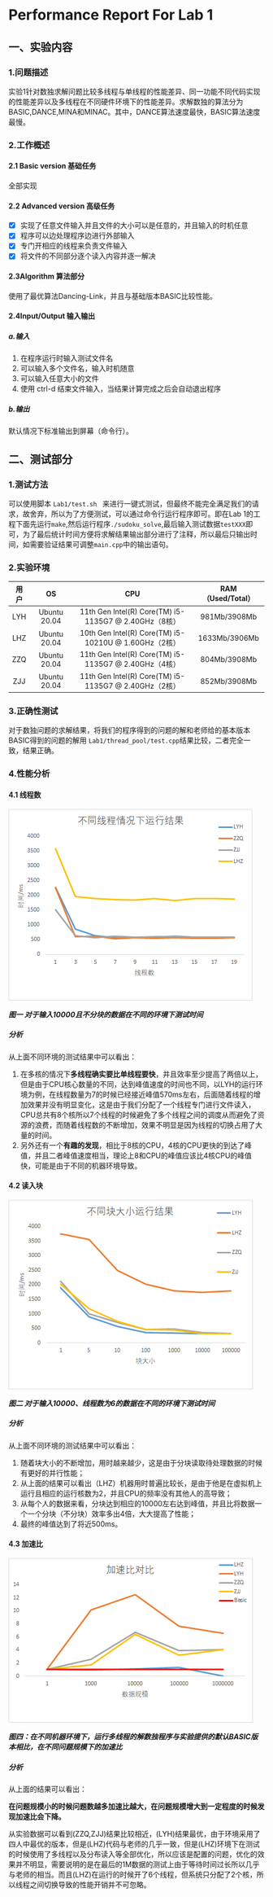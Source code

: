 # Performance Report For Lab 1 

## 一、实验内容

### 1.问题描述

实验1针对数独求解问题比较多线程与单线程的性能差异、同一功能不同代码实现的性能差异以及多线程在不同硬件环境下的性能差异。求解数独的算法分为BASIC,DANCE,MINA和MINAC。其中，DANCE算法速度最快，BASIC算法速度最慢。

### 2.工作概述

#### 2.1 Basic version 基础任务

全部实现

#### 2.2 Advanced version 高级任务

- [x] 实现了任意文件输入并且文件的大小可以是任意的，并且输入的时机任意
- [x] 程序可以边处理程序边进行外部输入
- [x] 专门开相应的线程来负责文件输入
- [x] 将文件的不同部分逐个读入内容并逐一解决

#### 2.3Algorithm 算法部分

使用了最优算法Dancing-Link，并且与基础版本BASIC比较性能。

#### 2.4Input/Output 输入输出

##### a.输入

1. 在程序运行时输入测试文件名
2. 可以输入多个文件名，输入时机随意
3. 可以输入任意大小的文件
4. 使用 ctrl-d 结束文件输入，当结果计算完成之后会自动退出程序

##### b.输出

默认情况下标准输出到屏幕（命令行）。

## 二、测试部分

### 1.测试方法

可以使用脚本 `Lab1/test.sh ` 来进行一键式测试，但最终不能完全满足我们的请求，故舍弃，所以为了方便测试，可以通过命令行运行程序即可。即在Lab 1的工程下面先运行`make`,然后运行程序`./sudoku_solve`,最后输入测试数据`testXXX`即可，为了最后统计时间方便将求解结果输出部分进行了注释，所以最后只输出时间，如需要验证结果可调整`main.cpp`中的输出语句。

### 2.实验环境

| 用户 |      OS      |                            CPU                            | RAM（Used/Total） |
| :--: | :----------: | :-------------------------------------------------------: | :---------------: |
| LYH  | Ubuntu 20.04 |   11th Gen Intel(R) Core(TM) i5-1135G7 @ 2.40GHz（8核）   |   981Mb/3908Mb    |
| LHZ  | Ubuntu 20.04 | 10th Gen Intel(R) Core(TM) i5-10210U @ 1.60GHz（2核） |   1633Mb/3906Mb   |
| ZZQ  | Ubuntu 20.04 |   11th Gen Intel(R) Core(TM) i5-1135G7 @ 2.40GHz（4核）   |   804Mb/3908Mb    |
| ZJJ  | Ubuntu 20.04 |   11th Gen Intel(R) Core(TM) i5-1135G7 @ 2.40GHz（2核）   |   852Mb/3908Mb    |

### 3.正确性测试

对于数独问题的求解结果，将我们的程序得到的问题的解和老师给的基本版本BASIC得到的问题的解用 `Lab1/thread_pool/test.cpp`结果比较，二者完全一致，结果正确。

### 4.性能分析

#### 4.1 线程数

![image](https://github.com/RemHero/ReUp/blob/main/Lab1/Images/%E7%BA%BF%E7%A8%8B.png)

***图一 对于输入10000且不分块的数据在不同的环境下测试时间***

##### 分析

从上面不同环境的测试结果中可以看出：

1. 在多核的情况下**多线程确实要比单线程要快**，并且效率至少提高了两倍以上，但是由于CPU核心数量的不同，达到峰值速度的时间也不同，以LYH的运行环境为例，在线程数量为7的时候已经接近峰值570ms左右，后面随着线程的增加效果并没有明显变化，这是由于我们分配了一个线程专门进行文件读入，CPU总共有8个核所以7个线程的时候避免了多个线程之间的调度从而避免了资源的浪费，而随着线程数的不断增加，效果不明显是因为线程的切换占用了大量的时间。
2. 另外还有一个**有趣的发现**，相比于8核的CPU，4核的CPU更快的到达了峰值，并且二者峰值速度相当，理论上8和CPU的峰值应该比4核CPU的峰值快，可能是由于不同的机器环境导致。

#### 4.2 读入块

![image](https://github.com/RemHero/ReUp/blob/main/Lab1/Images/%E5%9D%97%E5%A4%A7%E5%B0%8F.png)

  ***图二 对于输入10000、线程数为6的数据在不同的环境下测试时间***

##### 分析

从上面不同环境的测试结果中可以看出：

1. 随着块大小的不断增加，用时越来越少，这是由于分块读取待处理数据的时候有更好的并行性能；
2. 从上面的结果可以看出（LHZ）机器用时普遍比较长，是由于他是在虚拟机上运行且相应的运行核数为2，并且CPU的频率没有其他人的高导致；
3. 从每个人的数据来看，分块达到相应的10000左右达到峰值，并且比将数据一个一个分块（不分块）效率多出4倍，大大提高了性能；
4. 最终的峰值达到了将近500ms。

#### 4.3 加速比

![image](https://github.com/RemHero/ReUp/blob/main/Lab1/Images/%E5%8A%A0%E9%80%9F%E6%AF%94.png)

***图四：在不同机器环境下，运行多线程的解数独程序与实验提供的默认BASIC版本相比，在不同问题规模下的加速比***

##### 分析

从上面的结果可以看出：

**在问题规模小的时候问题数越多加速比越大，在问题规模增大到一定程度的时候发现加速比会下降。**

从实验数据可以看到(ZZQ,ZJJ)结果比较相近，(LYH)结果最优，由于环境采用了四人中最优的版本，但是(LHZ)代码与老师的几乎一致，但是(LHZ)环境下在测试的时候使用了多线程以及分布读入等全部优化，所以应该是配置的问题，优化的效果并不明显，需要说明的是在最后的1M数据的测试上由于等待时间过长所以几乎与老师的相当。而且(LHZ)在运行的时候开了6个线程，但系统只分配了2个核，所以线程之间切换导致的性能开销并不可忽略。

